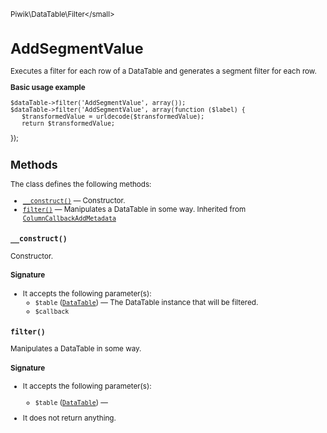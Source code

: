 <small>Piwik\DataTable\Filter\</small>

AddSegmentValue
===============

Executes a filter for each row of a DataTable and generates a segment filter for each row.

**Basic usage example**

    $dataTable->filter('AddSegmentValue', array());
    $dataTable->filter('AddSegmentValue', array(function ($label) {
       $transformedValue = urldecode($transformedValue);
       return $transformedValue;
   });

Methods
-------

The class defines the following methods:

- [`__construct()`](#__construct) &mdash; Constructor.
- [`filter()`](#filter) &mdash; Manipulates a DataTable in some way. Inherited from [`ColumnCallbackAddMetadata`](../../../Piwik/DataTable/Filter/ColumnCallbackAddMetadata.md)

<a name="__construct" id="__construct"></a>
<a name="__construct" id="__construct"></a>
### `__construct()`

Constructor.

#### Signature

-  It accepts the following parameter(s):
    - `$table` ([`DataTable`](../../../Piwik/DataTable.md)) &mdash;
       The DataTable instance that will be filtered.
    - `$callback`
      

<a name="filter" id="filter"></a>
<a name="filter" id="filter"></a>
### `filter()`

Manipulates a DataTable in some way.

#### Signature

-  It accepts the following parameter(s):
    - `$table` ([`DataTable`](../../../Piwik/DataTable.md)) &mdash;
      
- It does not return anything.

